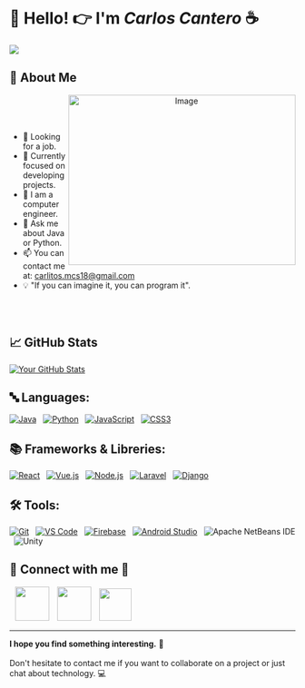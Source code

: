 # 👋 Hello! 👉 I'm *Carlos Cantero* ☕

<img src="https://i.imgur.com/EPiZtcd.png">

## 🚀 About Me

<a target="_blank" align="center">
<img src="https://img.freepik.com/foto-gratis/juego-personajes-anime-esteticos_23-2151560698.jpg?t=st=1725485098~exp=1725488698~hmac=e75b2c8544a698a712cfa680cdade566471b01cea0ff486211f64521fd45bf5a&w=996" alt="Image" align="right"  height="300" width="400">
</a>

<br/>
<br/>
<br/>

- 🔭 Looking for a job.
- 🌱 Currently focused on developing projects.
- 💼 I am a computer engineer.
- 💬 Ask me about Java or Python.
- 📫 You can contact me at: carlitos.mcs18@gmail.com
- 💡 "If you can imagine it, you can program it".

<br/>
<br/>


## 📈 GitHub Stats

[![Your GitHub Stats](https://github-readme-stats.vercel.app/api?username=carloscantero11&show_icons=true&theme=radical)](https://github.com/carloscantero11)

## 🔤 Languages:

[![Java](https://img.shields.io/badge/Java-ED8B00?style=for-the-badge&logo=openjdk&logoColor=white)](https://www.java.com) &nbsp;
[![Python](https://img.shields.io/badge/Python-3776AB?style=for-the-badge&logo=python&logoColor=white)](https://www.python.org/) &nbsp;
[![JavaScript](https://img.shields.io/badge/JavaScript-F7DF1E?style=for-the-badge&logo=javascript&logoColor=black)](https://developer.mozilla.org/en-US/docs/Web/JavaScript) &nbsp;
[![CSS3](https://img.shields.io/badge/CSS3-1572B6?style=for-the-badge&logo=css3&logoColor=white)](https://www.w3.org/Style/CSS/) &nbsp;

## 📚 Frameworks & Libreries:

[![React](https://img.shields.io/badge/React-20232A?style=for-the-badge&logo=react&logoColor=61DAFB)](https://reactjs.org/) &nbsp;
[![Vue.js](https://img.shields.io/badge/Vue.js-4FC08D?style=for-the-badge&logo=vue.js&logoColor=white)](https://vuejs.org/) &nbsp;
[![Node.js](https://img.shields.io/badge/Node.js-339933?style=for-the-badge&logo=nodedotjs&logoColor=white)](https://nodejs.org/en/) &nbsp;
[![Laravel](https://img.shields.io/badge/Laravel-FF2D20?style=for-the-badge&logo=laravel&logoColor=white)](https://laravel.com/) &nbsp;
[![Django](https://img.shields.io/badge/Django-092E20?style=for-the-badge&logo=django&logoColor=white)](https://www.djangoproject.com/) &nbsp;

## 🛠️ Tools:

[![Git](https://img.shields.io/badge/Git-F05033?style=for-the-badge&logo=git&logoColor=white)](https://git-scm.com/) &nbsp;
[![VS Code](https://img.shields.io/badge/Visual%20Studio%20Code-0078d7.svg?style=for-the-badge&logo=visual-studio-code&logoColor=white)](https://code.visualstudio.com/) &nbsp;
[![Firebase](https://img.shields.io/badge/Firebase-FFA000?style=for-the-badge&logo=firebase&logoColor=white)](https://firebase.google.com/) &nbsp;
[![Android Studio](https://img.shields.io/badge/Android%20Studio-3DDC84?style=for-the-badge&logo=android-studio&logoColor=white)](https://developer.android.com/studio) &nbsp;
![Apache NetBeans IDE](https://img.shields.io/badge/Apache%20NetBeans%20IDE-1B6AC6.svg?style=for-the-badge&logo=Apache-NetBeans-IDE&logoColor=white) &nbsp;
![Unity](https://img.shields.io/badge/Unity-FFFFFF.svg?style=for-the-badge&logo=Unity&logoColor=black) &nbsp;


## 🤝 Connect with me  💜
<a style="margin-left: 10px;"  target="_blank" href="https://www.linkedin.com/in/carlos-cantero-130120307/">
<img src="https://img.icons8.com/?size=100&id=114445&format=png&color=000000" height="60" width="60"></a>

<a style="margin-left: 10px;"  target="_blank" href="https://www.instagram.com/carloscantero11?igsh=MXRhZG5uNWVpZ3QyNw==/">
<img src="https://img.icons8.com/?size=100&id=Xy10Jcu1L2Su&format=png&color=000000" height="60" width="60"></a>

<a style="margin-left: 10px;"  target="_blank" href="https://github.com/carloscantero11">
<img src="https://img.icons8.com/?size=100&id=H7MxfKOr1WFr&format=png&color=000000" height="57" width="57"></a>

---
**I hope you find something interesting.** 📌
<br/>
<br/>
Don't hesitate to contact me if you want to collaborate on a project or just chat about technology. 💻
